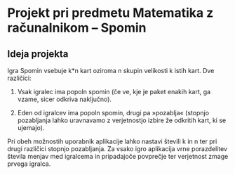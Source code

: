 # Projekt pri predmetu Matematika z računalnikom – Spomin

## Ideja projekta

Igra Spomin vsebuje k*n kart oziroma n skupin velikosti k istih kart. Dve različici:

1. Vsak igralec ima popoln spomin (če ve, kje je paket enakih kart, ga vzame, sicer odkriva naključno).

2. Eden od igralcev ima popoln spomin, drugi pa »pozablja« (stopnjo pozabljanja lahko uravnavamo z verjetnostjo izbire že odkritih kart, ki se ujemajo).

Pri obeh možnostih uporabnik aplikacije lahko nastavi števili k in n ter pri drugi različici stopnjo pozabljanja. Za vsako igro aplikacija vrne porazdelitev števila menjav med igralcema in pripadajoče povprečje ter verjetnost zmage prvega igralca.
